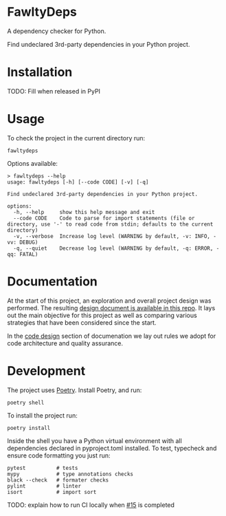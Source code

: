 # FawltyDeps

A dependency checker for Python.

Find undeclared 3rd-party dependencies in your Python project.

# Installation

TODO: Fill when released in PyPI

# Usage

To check the project in the current directory run:

```
fawltydeps
```

Options available:

```
> fawltydeps --help
usage: fawltydeps [-h] [--code CODE] [-v] [-q]

Find undeclared 3rd-party dependencies in your Python project.

options:
  -h, --help     show this help message and exit
  --code CODE    Code to parse for import statements (file or directory, use '-' to read code from stdin; defaults to the current directory)
  -v, --verbose  Increase log level (WARNING by default, -v: INFO, -vv: DEBUG)
  -q, --quiet    Decrease log level (WARNING by default, -q: ERROR, -qq: FATAL)
```

# Documentation

At the start of this project, an exploration and overall project design was performed. The resulting [design document is available in this repo](./docs/DesignDoc.md). It lays out the main objective for this project as well as comparing various strategies that have been considered since the start.

In the [code design](./docs/CodeDesign.md) section of documenation we lay out rules we adopt for code architecture and quality assurance.

# Development

The project uses [Poetry](https://python-poetry.org/). Install Poetry, and run:

```
poetry shell
```

To install the project run:

```
poetry install
```

Inside the shell you have a Python virtual environment with all dependencies declared in pyproject.toml installed.
To test, typecheck and ensure code formatting you just run:

```
pytest          # tests
mypy            # type annotations checks
black --check   # formater checks
pylint          # linter
isort           # import sort
```

TODO: explain how to run CI locally when [#15](https://github.com/tweag/FawltyDeps/issues/15) is completed
